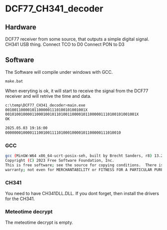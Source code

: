 # DCF77_CH341_decoder

## Hardware
DCF77 receiver from some source, that outputs a simple digital signal.
CH341 USB thing.
Connect TCO to D0
Connect PON to D3

## Software
The Software will compile under windows with GCC. 

```bash
make.bat
```

When everyting is ok, it will start to receive the signal from the DCF77 receiver and will retrive the time and data.

```bash
c:\temp\DCF77_CH341_decoder>main.exe
001001100001011000001110100101001001X
00101001000011000100101101001100001011000001110100101001001X
OK

2025.05.03 19:16:00
0000000100001110010011110100010000101100000111010010
```

### GCC
```bash
gcc (MinGW-W64 x86_64-ucrt-posix-seh, built by Brecht Sanders, r8) 13.2.0
Copyright (C) 2023 Free Software Foundation, Inc.
This is free software; see the source for copying conditions.  There is NO
warranty; not even for MERCHANTABILITY or FITNESS FOR A PARTICULAR PURPOSE.
```

### CH341
You need to have CH341DLL.DLL. If you dont forget, then install the drivers for the CH341.

### Meteotime decrypt
The meteotime decrypt is empty.
